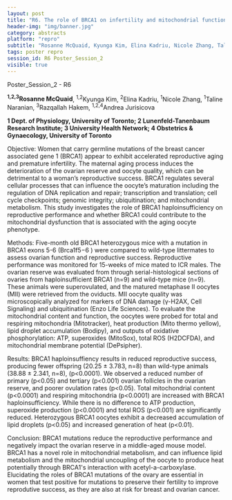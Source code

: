 ```yaml
---
layout: post
title: "R6. The role of BRCA1 on infertility and mitochondrial function"
header-img: "img/banner.jpg"
category: abstracts
platform: "repro"
subtitle: "Rosanne McQuaid, Kyunga Kim, Elina Kadriu, Nicole Zhang, Taline Naranian, Razqallah Hakem, Andrea Jurisicova"
tags: poster repro
session_id: R6 Poster_Session_2
visible: true
---
```

Poster_Session_2 - R6

**<sup>1,2,3</sup>Rosanne McQuaid**, <sup>1,2</sup>Kyunga Kim, <sup>2</sup>Elina Kadriu, <sup>1</sup>Nicole Zhang, <sup>1</sup>Taline Naranian, <sup>3</sup>Razqallah Hakem, <sup>1,2,4</sup>Andrea Jurisicova

__1 Dept. of Physiology, University of Toronto; 2 Lunenfeld-Tanenbaum Research Institute; 3 University Health Network; 4 Obstetrics & Gynaecology, University of Toronto__

Objective: Women that carry germline mutations of the breast cancer associated gene 1 (BRCA1) appear to exhibit accelerated reproductive aging and premature infertility. The maternal aging process induces the deterioration of the ovarian reserve and oocyte quality, which can be detrimental to a woman’s reproductive success. BRCA1 regulates several cellular processes that can influence the oocyte’s maturation including the regulation of DNA replication and repair; transcription and translation; cell cycle checkpoints; genomic integrity; ubiquitination; and mitochondrial metabolism.  This study investigates the role of BRCA1 haploinsufficiency on reproductive performance and whether BRCA1 could contribute to the mitochondrial dysfunction that is associated with the aging oocyte phenotype.

Methods: Five-month old BRCA1 heterozygous mice with a mutation in BRCA1 exons 5-6 (Brca1f5−6 ) were compared to wild-type littermates to assess ovarian function and reproductive success.  Reproductive performance was monitored for 15-weeks of mice mated to ICR males.  The ovarian reserve was evaluated from through serial-histological sections of ovaries from haploinsufficient BRCA1 (n=9) and wild-type mice (n=9). These animals were superovulated, and the matured metaphase II oocytes (MII) were retrieved from the oviducts.   MII oocyte quality was microscopically analyzed for markers of DNA damage (γ-H2AX, Cell Signaling) and ubiquitination (Enzo Life Sciences).  To evaluate the mitochondrial content and function, the oocytes were probed for total and respiring mitochondria (Mitotracker), heat production (Mito thermo yellow), lipid droplet accumulation (Bodipy), and outputs of oxidative phosphorylation: ATP, superoxides (MitoSox), total ROS (H2DCFDA), and mitochondrial membrane potential (DePsipher).

Results:  BRCA1 haploinsuffiency results in reduced reproductive success, producing fewer offspring (20.25 ± 3.783, n=8) than wild-type animals (38.88 ± 2.341, n=8), (p<0.0001).  We observed a reduced number of primary (p<0.05) and tertiary (p<0.001) ovarian follicles in the ovarian reserve, and poorer ovulation rates (p<0.05).  Total mitochondrial content (p<0.0001) and respiring mitochondria (p<0.0001) are increased with BRCA1 haploinsufficiency. While there is no difference to ATP production, superoxide production (p<0.0001) and total ROS (p<0.001) are significantly reduced.   Heterozygous BRCA1 oocytes exhibit a decreased accumulation of lipid droplets (p<0.05) and increased generation of heat (p<0.01).

Conclusion:   BRCA1 mutations reduce the reproductive performance and negatively impact the ovarian reserve in a middle-aged mouse model. BRCA1 has a novel role in mitochondrial metabolism, and can influence lipid metabolism and the mitochondrial uncoupling of the oocyte to produce heat potentially through BRCA1's interaction with acetyl-a-carboxylase.   Elucidating the roles of BRCA1 mutations of the ovary are essential in women that test positive for mutations to preserve their fertility to improve reprodutive success, as they are also at risk for breast and ovarian cancer.